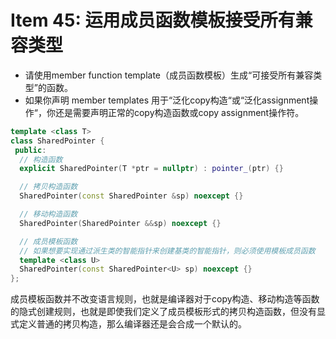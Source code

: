 # Item 45: 运用成员函数模板接受所有兼容类型

* 请使用member function template（成员函数模板）生成“可接受所有兼容类型”的函数。
* 如果你声明 member templates 用于“泛化copy构造“或“泛化assignment操作“，你还是需要声明正常的copy构造函数或copy assignment操作符。

```cpp
template <class T>
class SharedPointer {
 public:
  // 构造函数
  explicit SharedPointer(T *ptr = nullptr) : pointer_(ptr) {}

  // 拷贝构造函数
  SharedPointer(const SharedPointer &sp) noexcept {}

  // 移动构造函数
  SharedPointer(SharedPointer &&sp) noexcept {}

  // 成员模板函数
  // 如果想要实现通过派生类的智能指针来创建基类的智能指针，则必须使用模板成员函数
  template <class U>
  SharedPointer(const SharedPointer<U> sp) noexcept {} 
};
```

成员模板函数并不改变语言规则，也就是编译器对于copy构造、移动构造等函数的隐式创建规则，也就是即使我们定义了成员模板形式的拷贝构造函数，但没有显式定义普通的拷贝构造，那么编译器还是会合成一个默认的。

